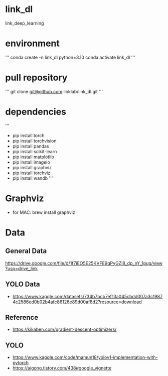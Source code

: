 # link_dl

link_deep_learning

# environment

'''
conda create -n link_dl python=3.10 conda activate link_dl
'''

# pull repository

'''
git clone git@github.com:linklab/link_dl.git
'''

# dependencies

'''
- pip install torch 
- pip install torchvision
- pip install pandas 
- pip install scikit-learn 
- pip install matplotlib 
- pip install imageio 
- pip install graphviz 
- pip install torchviz
- pip install wandb
'''

# Graphviz

- for MAC: brew install graphviz

# Data

## General Data

https://drive.google.com/file/d/1f7iEO5E25KVFE9qPyGZl8_dp_nY_1pug/view?usp=drive_link

## YOLO Data

- https://www.kaggle.com/datasets/734b7bcb7ef13a045cbdd007a3c19874c2586ed0b02b4afc86126e89d00af8d2?resource=download

## Reference

- https://kikaben.com/gradient-descent-optimizers/

## YOLO

- https://www.kaggle.com/code/mamun18/yolov1-implementation-with-pytorch
- https://aigong.tistory.com/438#google_vignette